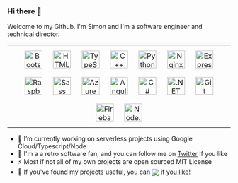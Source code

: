 ### Hi there 👋

Welcome to my Github. I'm Simon and I'm a software engineer and technical director.

<div>  
<table><tr><td valign="top" width="100%">
<div align="center">  
<img style="margin: 10px" src="https://profilinator.rishav.dev/skills-assets/bootstrap-plain.svg" alt="Bootstrap" height="40" />  
<img style="margin: 10px" src="https://profilinator.rishav.dev/skills-assets/html5-original-wordmark.svg" alt="HTML5" height="40" />  
<img style="margin: 10px" src="https://profilinator.rishav.dev/skills-assets/typescript-original.svg" alt="TypeScript" height="40" />  
<img style="margin: 10px" src="https://profilinator.rishav.dev/skills-assets/cplusplus-original.svg" alt="C++" height="40" />  
<img style="margin: 10px" src="https://profilinator.rishav.dev/skills-assets/python-original.svg" alt="Python" height="40" />  
<img style="margin: 10px" src="https://profilinator.rishav.dev/skills-assets/nginx-original.svg" alt="Nginx" height="40" />  
<img style="margin: 10px" src="https://profilinator.rishav.dev/skills-assets/express-original-wordmark.svg" alt="Express.js" height="40" />  
<img style="margin: 10px" src="https://profilinator.rishav.dev/skills-assets/raspberrypi.png" alt="Raspberry Pi" height="40" />  
<img style="margin: 10px" src="https://profilinator.rishav.dev/skills-assets/sass-original.svg" alt="Sass" height="40" />  
<img style="margin: 10px" src="https://profilinator.rishav.dev/skills-assets/microsoft_azure-icon.svg" alt="Azure" height="40" />  
<img style="margin: 10px" src="https://profilinator.rishav.dev/skills-assets/angularjs-original.svg" alt="Angular" height="40" />  
<img style="margin: 10px" src="https://profilinator.rishav.dev/skills-assets/csharp-original.svg" alt="C#" height="40" />  
<img style="margin: 10px" src="https://profilinator.rishav.dev/skills-assets/dot-net-original-wordmark.svg" alt=".NET" height="40" />  
<img style="margin: 10px" src="https://profilinator.rishav.dev/skills-assets/git-scm-icon.svg" alt="Git" height="40" />  
<img style="margin: 10px" src="https://profilinator.rishav.dev/skills-assets/firebase.png" alt="Firebase" height="40" />  
<img style="margin: 10px" src="https://profilinator.rishav.dev/skills-assets/nodejs-original-wordmark.svg" alt="Node.js" height="40" />  
</div>
</td></tr></table>  
</div>

- 🔭 I’m currently working on serverless projects using Google Cloud/Typescript/Node
- 🌱 I'm a a retro software fan, and you can follow me on [Twitter](https://twitter.com/simondotm) if you like
- ⚡ Most if not all of my own projects are open sourced MIT License
- 💙 If you've found my projects useful, you can <a href="https://ko-fi.com/simondotm" target="_blank" style="display: inline-block;">
    <img
        src="https://img.shields.io/badge/Donate-Buy%20Me%20a%20Coffee-orange" 
        align="center"
    /> if you like!
</a> 



<!--
![Hi there 👋](http://simondotm.github.io/simondotm/images/marbles.jpg)
<div align="center">
<img src="https://simondotm.github.io/simondotm/images/banner100.png" align="center" style="width: 130%" />
</div>  

<div align="center">
  
<table style="border-collapse: collapse; border: none;"><tr><td valign="middle">
<a href="https://twitter.com/simondotm" target="_blank">
<img src=https://img.shields.io/badge/twitter-%2300acee.svg?&style=for-the-badge&logo=twitter&logoColor=white alt=twitter style="margin-bottom: 5px;" />
</a>  
</td>
<td valign="middle">
  <a href="https://ko-fi.com/simondotm" target="_blank" style="display: inline-block;">
    <img
        src="https://img.shields.io/badge/Donate-Buy%20Me%20a%20Coffee-orange" 
        align="center"
    />
</a>
  </td></tr></table>
</div>  
  



-->
